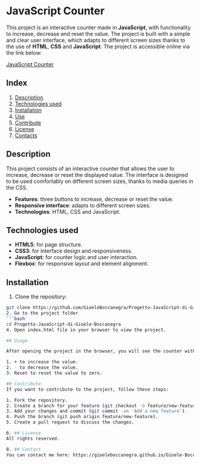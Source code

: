 # JavaScript Counter

This project is an interactive counter made in **JavaScript**, with functionality to increase, decrease and reset the value. The project is built with a simple and clear user interface, which adapts to different screen sizes thanks to the use of **HTML**, **CSS** and **JavaScript**. The project is accessible online via the link below:

[JavaScript Counter](https://contatorejsgioeleboccanegra.netlify.app/)

## Index

1. [Description](#description)
2. [Technologies used](#technologies-used)
3. [Installation](#installation)
4. [Use](#use)
5. [Contribute](#contribute)
6. [License](#license)
7. [Contacts](#contacts)

## Description

This project consists of an interactive counter that allows the user to increase, decrease or reset the displayed value. The interface is designed to be used comfortably on different screen sizes, thanks to media queries in the CSS.

- **Features**: three buttons to increase, decrease or reset the value.
- **Responsive interface**: adapts to different screen sizes.
- **Technologies**: HTML, CSS and JavaScript.

## Technologies used

- **HTML5**: for page structure.
- **CSS3**: for interface design and responsiveness.
- **JavaScript**: for counter logic and user interaction.
- **Flexbox**: for responsive layout and element alignment.

## Installation

1. Clone the repository:
```bash
git clone https://github.com/GioeleBoccanegra/Progetto-JavaScript-di-Gioele-Boccanegra.git
2. Go to the project folder
```bash
cd Progetto-JavaScript-di-Gioele-Boccanegra
4. Open index.html file in your browser to view the project.

## Usage

After opening the project in the browser, you will see the counter with three buttons:

1. + to increase the value.
2. - to decrease the value.
3. Reset to reset the value to zero.

## Contribute
If you want to contribute to the project, follow these steps:

1. Fork the repository.
2. Create a branch for your feature (git checkout -b feature/new-feature).
3. Add your changes and commit (git commit -am 'Add a new feature').
4. Push the branch (git push origin feature/new-feature).
5. Create a pull request to discuss the changes.

6. ## License
All rights reserved.

8. ## Contact
You can contact me here: https://gioeleboccanegra.github.io/Gioele-Boccanegra-HTML-and-CSS-Project/contattami/
